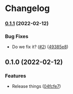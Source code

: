 # Changelog

### [0.1.1](https://github.com/kasper0406/release-test/compare/v0.1.0...v0.1.1) (2022-02-12)


### Bug Fixes

* Do we fix it? ([#2](https://github.com/kasper0406/release-test/issues/2)) ([49385e8](https://github.com/kasper0406/release-test/commit/49385e807ffc9061c2fc54d6dc38f5512dd2bf91))

## 0.1.0 (2022-02-12)


### Features

* Release things ([04fcfe7](https://github.com/kasper0406/release-test/commit/04fcfe7183a3231a09fe18e419b3c43e32a9de65))
